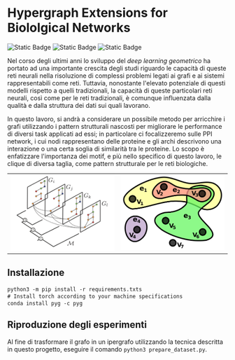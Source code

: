 # Hypergraph Extensions for Biololgical Networks

![Static Badge](https://img.shields.io/badge/python-3.10.14-green)
![Static Badge](https://img.shields.io/badge/torch-2.0.0%2Bcu121-blue)
![Static Badge](https://img.shields.io/badge/torch_geometric-2.5.0-blue)


Nel corso degli ultimi anni lo sviluppo del *deep learning geometrico* ha portato ad una importante crescita degli studi riguardo le capacità di queste reti neurali nella risoluzione di complessi problemi legati ai grafi e ai sistemi rappresentabili come reti. Tuttavia, nonostante l'elevato potenziale di questi modelli rispetto a quelli tradizionali, la capacità di queste particolari reti neurali, così come per le reti tradizionali, è comunque influenzata dalla qualità e dalla struttura dei dati sui quali lavorano.

In questo lavoro, si andrà a considerare un possibile metodo per arricchire i grafi utilizzando i pattern strutturali nascosti per migliorare le performance di diversi task applicati ad essi; in particolare ci focalizzeremo sulle PPI network, i cui nodi rappresentano delle proteine e gli archi descrivono una interazione o una certa soglia di similarità tra le proteine. Lo scopo è enfatizzare l'importanza dei motif, e più nello specifico di questo lavoro, le clique di diversa taglia, come pattern strutturale per le reti biologiche.

<table border="0">
    <tr>
        <td>
            <img src="assets/multi-layer-network.png" alt="Multi-Layer Network">
        </td>
        <td>
            <img src="assets/hypergraph.png" alt="Multi-Layer Network">
        </td>
    </tr>
</table>


## Installazione

```
python3 -m pip install -r requirements.txts
# Install torch according to your machine specifications
conda install pyg -c pyg
```

## Riproduzione degli esperimenti

Al fine di trasformare il grafo in un ipergrafo utilizzando la tecnica descritta in questo progetto, eseguire il comando `python3 prepare_dataset.py`.

